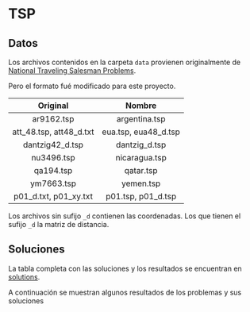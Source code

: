 # TSP

## Datos

Los archivos contenidos en la carpeta `data` provienen originalmente
de [National Traveling Salesman Problems](https://www.math.uwaterloo.ca/tsp/world/countries.html).

Pero el formato fué modificado para este proyecto.

| Original                | Nombre               |
|:-----------------------:|:--------------------:|
| ar9162.tsp              | argentina.tsp        |
| att_48.tsp, att48_d.txt | eua.tsp, eua48_d.tsp |
| dantzig42_d.tsp         | dantzig_d.tsp        |
| nu3496.tsp              | nicaragua.tsp        |
| qa194.tsp               | qatar.tsp            |
| ym7663.tsp              | yemen.tsp            |
| p01_d.txt, p01_xy.txt   | p01.tsp, p01_d.tsp   |

Los archivos sin sufijo `_d` contienen las coordenadas. Los que tienen
el sufijo `_d` la matriz de distancia.


## Soluciones

La tabla completa con las soluciones y los resultados se encuentran en [solutions](solutions).

A continuación se muestran algunos resultados de los problemas y sus soluciones